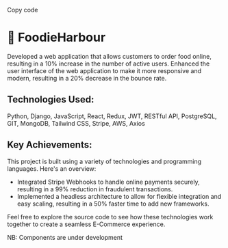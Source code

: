 Copy code
# :rocket: FoodieHarbour

Developed a web application that allows customers to order food online, resulting in a 10% increase in the number of active users. Enhanced the user interface of the web application to make it more responsive and modern, resulting in a 20% decrease in the bounce rate.

## Technologies Used:

Python, Django, JavaScript, React, Redux, JWT, RESTful API, PostgreSQL, GIT, MongoDB, Tailwind CSS, Stripe, AWS, Axios

## Key Achievements:

This project is built using a variety of technologies and programming languages. Here's an overview:

- Integrated Stripe Webhooks to handle online payments securely, resulting in a 99% reduction in fraudulent transactions.
- Implemented a headless architecture to allow for flexible integration and easy scaling, resulting in a 50% faster time to add new frameworks.

Feel free to explore the source code to see how these technologies work together to create a seamless E-Commerce experience.

NB: Components are under development


